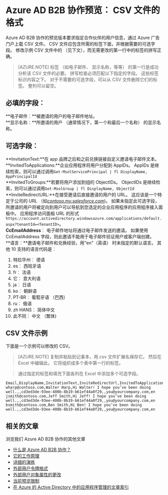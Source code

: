 <properties
   pageTitle="Azure 活动目录 B2B 协作预览的 CSV 文件格式 |Microsoft Azure"
   description="Azure 的活动目录 B2B 支持您跨公司的关系通过有选择地访问企业应用程序的业务合作伙伴"
   services="active-directory"
   documentationCenter=""
   authors="viv-liu"
   manager="cliffdi"
   editor=""
   tags=""/>

<tags
   ms.service="active-directory"
   ms.devlang="NA"
   ms.topic="article"
   ms.tgt_pltfrm="NA"
   ms.workload="identity"
   ms.date="05/09/2016"
   ms.author="viviali"/>

# <a name="azure-ad-b2b-collaboration-preview-csv-file-format"></a>Azure AD B2B 协作预览︰ CSV 文件的格式

Azure AD B2B 协作的预览版本要求指定合作伙伴的用户信息，通过 Azure 广告门户上载 CSV 文件。 CSV 文件应包含所需的标签下面，并根据需要的可选字段。 修改示例 CSV 文件中的 （见下文），而无需更改的第一行中的标签的拼写正确。

>[AZURE.NOTE] 标签 （如电子邮件、 显示名称，等等） 的第一行是成功分析该 CSV 文件的必要。 拼写检查必须匹配以下指定的字段。 这些标签标识内容之下。 对于不需要的可选字段，可以从 CSV 文件删除它们的标签。 整列可以留空。

## <a name="required-fields-br"></a>必填的字段︰ <br/>
**电子邮件︰**被邀请的用户的电子邮件地址。 <br/>
**显示名称︰**所邀请的用户 （通常情况下，第一个和最后一个名称） 的显示名称。<br/>


## <a name="optional-fields-br"></a>可选字段︰ <br/>

**InvitationText:**在 app 品牌之后和之前兑换链接自定义邀请电子邮件文本。<br/>
**InvitedToApplications:**企业应用程序将用户分配到 AppIDs。 AppIDs 是继续检索，则可以通过调用`Get-MsolServicePrincipal | fl DisplayName, AppPrincipalId`<br/>
**InvitedToGroups:**若要将用户添加到组的 ObjectIDs。 ObjectIDs 是继续检索，则可以通过调用`Get-MsolGroup | fl DisplayName, ObjectId`<br/>
**InviteRedirectURL:**在接受邀请后直接邀请的用户的 URL。 这应该是一个特定于公司的 URL （如[*contoso.my.salesforce.com*](http://contoso.my.salesforce.com/))。 如果未指定此可选字段，所邀请的用户将被定向到用户可以导航到您选定的企业应用程序的应用程序接入面板中。 应用程序访问面板 URL 的形式`https://account.activedirectory.windowsazure.com/applications/default.aspx?tenantId=<TenantID>`。<br/>
**CcEmailAddress**︰ 电子邮件地址将通过电子邮件发送的邀请。 如果使用 CcEmailAddress 字段，则此邀请不能用于电子邮件验证用户或客户端创建。<br/>
**语言︰**邀请电子邮件和兑换经验，用"en"（英语） 时未指定的默认语言。 其他 10 支持的语言代码是︰<br/>
1. 特拉华州︰ 德语<br/>
2. es︰ 西班牙语<br/>
3. fr︰ 法语<br/>
4. 它︰ 意大利语<br/>
5. ja︰ 日语<br/>
6. ko︰ 朝鲜语<br/>
7. PT-BR︰ 葡萄牙语 （巴西）<br/>
8. ru︰ 俄语<br/>
9. zh HANS︰ 简体中文<br/>
10. 此不同︰ 中文 （繁体)<br/>

## <a name="sample-csv-file"></a>CSV 文件示例
下面是一个示例可以修改的 CSV。

>[AZURE.NOTE] 复制并粘贴到记事本，用.csv 文件扩展名保存它。 然后在 Excel 中编辑此。 它将组织成多个表中第一行的标签。

> 通过指定的标签和填充下面各列在 Excel 中添加多个可选字段。

```
Email,DisplayName,InvitationText,InviteRedirectUrl,InvitedToApplications,InvitedToGroups,CcEmailAddress,Language
wharp@contoso.com,Walter Harp,Hi Walter! I hope you’ve been doing well.,,cd3ed3de-93ee-400b-8b19-b61ef44a0f29,,you@yourcompany.com,en
jsmith@contoso.com,Jeff Smith,Hi Jeff! I hope you’ve been doing well.,,cd3ed3de-93ee-400b-8b19-b61ef44a0f29,,you@yourcompany.com,en
bsmith@contoso.com,Ben Smith,Hi Ben! I hope you’ve been doing well.,,cd3ed3de-93ee-400b-8b19-b61ef44a0f29,,you@yourcompany.com,en

```

## <a name="related-articles"></a>相关的文章
浏览我们 Azure AD B2B 协作的其他文章

- [什么是 Azure AD B2B 协作？](active-directory-b2b-what-is-azure-ad-b2b.md)
- [它的工作原理](active-directory-b2b-how-it-works.md)
- [详细的演练](active-directory-b2b-detailed-walkthrough.md)
- [外部用户令牌格式](active-directory-b2b-references-external-user-token-format.md)
- [外部用户对象属性的更改](active-directory-b2b-references-external-user-object-attribute-changes.md)
- [当前预览限制](active-directory-b2b-current-preview-limitations.md)
- [在 Azure 的 Active Directory 中的应用程序管理的文章索引](active-directory-apps-index.md)
